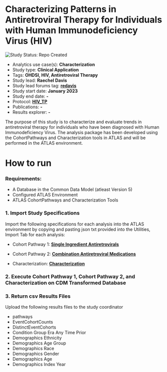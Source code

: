 Characterizing Patterns in Antiretroviral Therapy for Individuals with Human Immunodeficiency Virus (HIV)
=============

<img src="https://img.shields.io/badge/Study%20Status-Repo%20Created-lightgray.svg" alt="Study Status: Repo Created">

- Analytics use case(s): **Characterization**
- Study type: **Clinical Application**
- Tags: **OHDSI, HIV, Antiretroviral Therapy**
- Study lead: **Raechel Davis**
- Study lead forums tag: **[redavis](https://forums.ohdsi.org/u/[redavis])**
- Study start date: **January 2023**
- Study end date: **-**
- Protocol: **[HIV_TP](https://github.com/ohdsi-studies/HIVTreatmentPathways/tree/master/documents)**
- Publications: **-**
- Results explorer: **-**

The purpose of  this study is to characterize and evaluate trends in antiretroviral therapy for individuals who have been diagnosed with Human Immunodeficiency Virus. The analysis package has been developed using the CohortPathways and Characterization tools in ATLAS and will be performed in the ATLAS environment.

How to run
=============
### **Requirements:**
- A Database in the Common Data Model (atleast Version 5)
- Configured ATLAS Environment
- ATLAS CohortPathways and Characterization Tools


### **1. Import Study Specifications**

Import the following specifications for each analysis into the ATLAS environment by copying and pasting json txt provided into the Utilities, Import Tab for each analysis:

- Cohort Pathway 1: **[Single Ingredient Antiretrovirals](https://github.com/ohdsi-studies/HIVTreatmentPathways/blob/master/Study%20Specifications/HIV_Pathway_Single_Ingredient.txt)**
- Cohort Pathway 2: **[Combination Antiretroviral Medications](https://github.com/ohdsi-studies/HIVTreatmentPathways/blob/master/Study%20Specifications/HIV_Pathway_Combo.txt)**

- Characterization: **[Characterization](https://github.com/ohdsi-studies/HIVTreatmentPathways/blob/master/Study%20Specifications/HIV_Characterization.txt)**


### **2. Execute Cohort Pathway 1, Cohort Pathway 2, and Characterization on CDM Transformed Database**


### **3. Return csv Results Files**

Upload the following results files to the study coordinator 
- pathways
- EventCohortCounts
- DistinctEventCohorts
- Condition Group Era Any Time Prior
- Demographics Ethnicity 
- Demographics Age Group 
- Demographics Race
- Demographics Gender
- Demographics Age 
- Demographics Index Year




